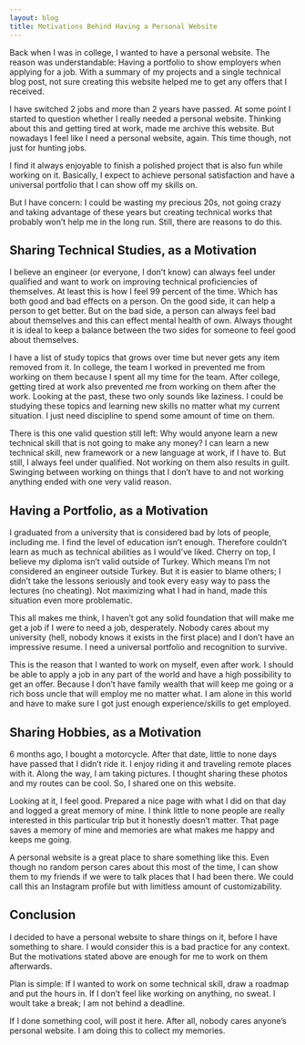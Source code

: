 ```yaml
---
layout: blog
title: Motivations Behind Having a Personal Website
---
```


Back when I was in college, I wanted to have a personal website. The reason was understandable: Having a portfolio to show employers when applying for a job. With a summary of my projects and a single technical blog post, not sure creating this website helped me to get any offers that I received.

I have switched 2 jobs and more than 2 years have passed. At some point I started to question whether I really needed a personal website. Thinking about this and getting tired at work, made me archive this website. But nowadays I feel like I need a personal website, again. This time though, not just for hunting jobs.

I find it always enjoyable to finish a polished project that is also fun while working on it. Basically, I expect to achieve personal satisfaction and have a universal portfolio that I can show off my skills on.

But I have concern: I could be wasting my precious 20s, not going crazy and taking advantage of these years but creating technical works that probably won’t help me in the long run. Still, there are reasons to do this.

## Sharing Technical Studies, as a Motivation

I believe an engineer (or everyone, I don’t know) can always feel under qualified and want to work on improving technical proficiencies of themselves. At least this is how I feel 99 percent of the time. Which has both good and bad effects on a person. On the good side, it can help a person to get better. But on the bad side, a person can always feel bad about themselves and this can effect mental health of own. Always thought it is ideal to keep a balance between the two sides for someone to feel good about themselves.

I have a list of study topics that grows over time but never gets any item removed from it. In college, the team I worked in prevented me from working on them because I spent all my time for the team. After college, getting tired at work also prevented me from working on them after the work. Looking at the past, these two only sounds like laziness. I could be studying these topics and learning new skills no matter what my current situation. I just need discipline to spend some amount of time on them.

There is this one valid question still left: Why would anyone learn a new technical skill that is not going to make any money? I can learn a new technical skill, new framework or a new language at work, if I have to. But still, I always feel under qualified. Not working on them also results in guilt. Swinging between working on things that I don’t have to and not working anything ended with one very valid reason.

## Having a Portfolio, as a Motivation

I graduated from a university that is considered bad by lots of people, including me. I find the level of education isn’t enough. Therefore couldn’t learn as much as technical abilities as I would’ve liked. Cherry on top, I believe my diploma isn’t valid outside of Turkey. Which means I’m not considered an engineer outside Turkey. But it is easier to blame others; I didn’t take the lessons seriously and took every easy way to pass the lectures (no cheating). Not maximizing what I had in hand, made this situation even more problematic.

This all makes me think, I haven’t got any solid foundation that will make me get a job if I were to need a job, desperately. Nobody cares about my university (hell, nobody knows it exists in the first place) and I don’t have an impressive resume. I need a universal portfolio and recognition to survive.

This is the reason that I wanted to work on myself, even after work. I should be able to apply a job in any part of the world and have a high possibility to get an offer. Because I don’t have family wealth that will keep me going or a rich boss uncle that will employ me no matter what. I am alone in this world and have to make sure I got just enough experience/skills to get employed.

## Sharing Hobbies, as a Motivation

6 months ago, I bought a motorcycle. After that date, little to none days have passed that I didn’t ride it. I enjoy riding it and traveling remote places with it. Along the way, I am taking pictures. I thought sharing these photos and my routes can be cool. So, I shared one on this website.

Looking at it, I feel good. Prepared a nice page with what I did on that day and logged a great memory of mine. I think little to none people are really interested in this particular trip but it honestly doesn’t matter. That page saves a memory of mine and memories are what makes me happy and keeps me going.

A personal website is a great place to share something like this. Even though no random person cares about this most of the time, I can show them to my friends if we were to talk places that I had been there. We could call this an Instagram profile but with limitless amount of customizability.

## Conclusion

I decided to have a personal website to share things on it, before I have something to share. I would consider this is a bad practice for any context. But the motivations stated above are enough for me to work on them afterwards.

Plan is simple: If I wanted to work on some technical skill, draw a roadmap and put the hours in. If I don’t feel like working on anything, no sweat. I woult take a break; I am not behind a deadline.

If I done something cool, will post it here. After all, nobody cares anyone’s personal website. I am doing this to collect my memories.
